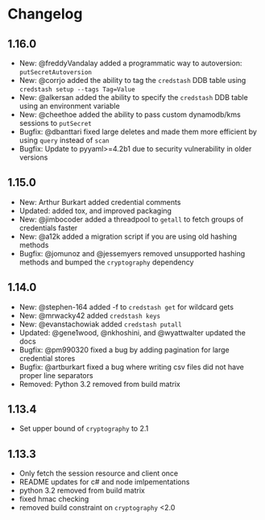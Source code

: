 # Changelog

## 1.16.0
* New: @freddyVandalay added a programmatic way to autoversion: `putSecretAutoversion`
* New: @corrjo added the ability to tag the `credstash` DDB table using `credstash setup --tags Tag=Value`
* New: @alkersan added the ability to specify the `credstash` DDB table using an environment variable
* New: @cheethoe added the ability to pass custom dynamodb/kms sessions to `putSecret`
* Bugfix: @dbanttari fixed large deletes and made them more efficient by using `query` instead of `scan`
* Bugfix: Update to pyyaml>=4.2b1 due to security vulnerability in older versions

## 1.15.0
* New: Arthur Burkart added credential comments
* Updated: added tox, and improved packaging
* New: @jimbocoder added a threadpool to `getall` to fetch groups of credentials faster
* New: @a12k added a migration script if you are using old hashing methods
* Bugfix: @jomunoz and @jessemyers removed unsupported hashing methods and bumped the `cryptography` dependency

## 1.14.0

* New: @stephen-164 added -f to `credstash get` for wildcard gets
* New: @mrwacky42 added `credstash keys`
* New: @evanstachowiak added `credstash putall`
* Updated: @gene1wood, @nkhoshini, and @wyattwalter updated the docs
* Bugfix: @pm990320 fixed a bug by adding pagination for large credential stores
* Bugfix: @artburkart fixed a bug where writing csv files did not have proper line separators
* Removed: Python 3.2 removed from build matrix

## 1.13.4
* Set upper bound of `cryptography` to 2.1

## 1.13.3
* Only fetch the session resource and client once
* README updates for c# and node imlpementations
* python 3.2 removed from build matrix
* fixed hmac checking
* removed build constraint on `cryptography` <2.0
